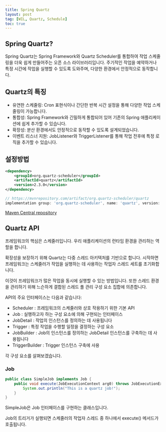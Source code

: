 ```yaml
---
title: Spring Quartz
layout: post
tag: [WIL, Quartz, Schedule]
toc: true
---
```



## Spring Quartz?
Spring Quartz는 Spring Framework와 Quartz Scheduler를 통합하여 작업 스케줄링을 더욱 쉽게 만들어주는 오픈 소스 라이브러리입니다. 주기적인 작업을 예약하거나 특정 시간에 작업을 실행할 수 있도록 도와주며, 다양한 환경에서 안정적으로 동작합니다.

## Quartz의 특징
- 유연한 스케줄링: Cron 표현식이나 간단한 반복 시간 설정을 통해 다양한 작업 스케줄링이 가능합니다.
- 통합성: Spring Framework와 긴밀하게 통합되어 있어 기존의 Spring 애플리케이션에 쉽게 추가할 수 있습니다.
- 확장성: 분산 환경에서도 안정적으로 동작할 수 있도록 설계되었습니다.
- 이벤트 리스너 지원: JobListener와 TriggerListener를 통해 작업 전후에 특정 로직을 추가할 수 있습니다.

## 설정방법
```xml
<dependency>
    <groupId>org.quartz-scheduler</groupId>
    <artifactId>quartz</artifactId>
    <version>2.3.0</version>
</dependency>

```

```gradle 
// https://mvnrepository.com/artifact/org.quartz-scheduler/quartz
implementation group: 'org.quartz-scheduler', name: 'quartz', version: '2.3.0'
```
[Maven Central repository](https://mvnrepository.com/artifact/org.quartz-scheduler/quartz)

## Quartz API
프레임워크의 핵심은 스케줄러입니다. 우리 애플리케이션의 런타임 환경을 관리하는 역할을 합니다.

확장성을 보장하기 위해 Quartz는 다중 스레드 아키텍처를 기반으로 합니다. 시작하면 프레임워크는 스케줄러가 작업을 실행하는 데 사용하는 작업자 스레드 세트를 초기화합니다.

이것이 프레임워크가 많은 작업을 동시에 실행할 수 있는 방법입니다. 또한 스레드 환경을 관리하기 위해 느슨하게 결합된 스레드 풀 관리 구성 요소 집합에 의존합니다.

API의 주요 인터페이스는 다음과 같습니다:
- Scheduler : 프레임워크의 스케줄러와 상호 작용하기 위한 기본 API
- Job : 실행하고자 하는 구성 요소에 의해 구현되는 인터페이스
- JobDetail : 작업의 인스턴스를 정의하는 데 사용됩니다
- Trigger : 특정 작업을 수행할 일정을 결정하는 구성 요소
- JobBuilder : Job의 인스턴스를 정의하는 JobDetail 인스턴스를 구축하는 데 사용됩니다
- TriggerBuilder : Trigger 인스턴스 구축에 사용

각 구성 요소를 살펴보겠습니다.

### Job
```java
public class SimpleJob implements Job {
    public void execute(JobExecutionContext arg0) throws JobExecutionException {
        System.out.println("This is a quartz job!");
    }
}
```
SimpleJob은 Job 인터페이스를 구현하는 클래스입니다.

Job의 트리거가 실행되면 스케줄러의 작업자 스레드 중 하나에서 execute() 메서드가 호출됩니다.
